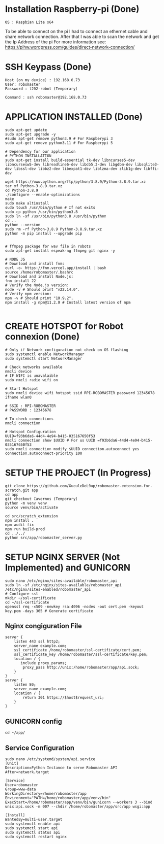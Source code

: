 # Installation Raspberry-pi (Done)

```
OS : Raspbian Lite x64
```
To be able to connect on the pi I had to connect an ethernet cable and share network connection.
After that I was able to scan the network and get the Ip Address of the pi
For more information see: https://pihw.wordpress.com/guides/direct-network-connection/

# SSH Keypass (Done)

```
Host (on my device) : 192.168.0.73
User: robomaster
Password : l202-robot (Temporary)

Command : ssh robomaster@192.168.0.73
```
<!--
# SET IP STATIC FOR RASPBERRY (Done)
```
sudo nmcli con mod "Wired connection 1" ipv4.addresses 192.168.0.202/24 # Set Static Ip
sudo nmcli con mod "Wired connection 1" ipv4.dns 8.8.8.8 # set DNS
sudo nmcli con mod "Wired connection 1" ipv4.method ^ù
# Disable DHCP
sudo nmcli con up "Wired connection 1" # ENABLE CHANGES
```
-->

# APPLICATION INSTALLED (Done)

```shell
sudo apt-get update
sudo apt-get upgrade -y
#sudo apt-get remove python3.9 # For Raspberypi 3
sudo apt-get remove python3.11 # For Raspberypi 5

# Dependency for our application
# PYTHON INSTALLATION
sudo apt-get install build-essential tk-dev libncurses5-dev libncursesw5-dev libreadline6-dev libdb5.3-dev libgdbm-dev libsqlite3-dev libssl-dev libbz2-dev libexpat1-dev liblzma-dev zlib1g-dev libffi-dev

wget https://www.python.org/ftp/python/3.8.9/Python-3.8.9.tar.xz
tar xf Python-3.8.9.tar.xz
cd Python-3.8.9
./configure --enable-optimizations
make
sudo make altinstall
sudo touch /usr/bin/python # If not exits
sudo cp python /usr/bin/python3.8
sudo ln -sf /usr/bin/python3.8 /usr/bin/python
cd ..
python --version
sudo rm -rf Python-3.8.9 Python-3.8.9.tar.xz
python -m pip install --upgrade pip


# ffmpeg package for wav file in robots
sudo apt-get install espeak-ng ffmpeg git nginx -y

# NODE JS
# Download and install fnm:
curl -o- https://fnm.vercel.app/install | bash
source /home/robomaster/.bashrc
# Download and install Node.js:
fnm install 22
# Verify the Node.js version:
node -v # Should print "v22.14.0".
# Verify npm version:
npm -v # Should print "10.9.2".
npm install -g npm@11.2.0 # Install latest version of npm


```

# CREATE HOTSPOT for Robot connexion (Done)

```shell
# Only if Network configuration not check on OS flashing
sudo systemctl enable NetworkManager
sudo systemctl start NetworkManager

# Check networks available
nmcli device
# IF WIFI is unavalaible
sudo nmcli radio wifi on
 
# Start Hotspot
sudo nmcli device wifi hotspot ssid RPI-ROBOMASTER password 12345678 ifname wlan0

# SSID : RPI-ROBOMASTER
# PASSWORD : 12345678

# To check connections
nmcli connection

# Hotspot Configuration
UUID=f93b6da6-44d4-4e94-b415-035167650f53
nmcli connection show $UUID # For us UUID =f93b6da6-44d4-4e94-b415-035167650f53
sudo nmcli connection modify $UUID connection.autoconnect yes connection.autoconnect-priority 100

```

# SETUP THE PROJECT (In Progress)

```shell
git clone https://github.com/GueuleDeL0up/robomaster-extension-for-scratch.git app
cd app
git checkout Cavernos (Temporary)
python -m venv venv
source venv/bin/activate

cd src/scratch_extension
npm install .
npm audit fix
npm run build-prod
cd ../../
python src/app/robomaster_server.py

```
# SETUP NGINX SERVER (Not Implemented) and GUNICORN
```shell
sudo nano /etc/nginx/sites-available/robomaster_api
sudo ln -sf /etc/nginx/sites-available/robomaster_api /etc/nginx/sites-enabled/robomaster_api
# Configure ssl 
mkdir ~/ssl-certificate
cd ~/ssl-certificate
openssl req -x509 -newkey rsa:4096 -nodes -out cert.pem -keyout key.pem -days 365 # Generate certificate 
```
## Nginx congiguration File
```nginx
server {
    listen 443 ssl http2;
    server_name example.com;
    ssl_certificate /home/robomaster/ssl-certificate/cert.pem;
    ssl_certificate_key /home/robomaster/ssl-certificate/key.pem;
    location / {
       include proxy_params;
        proxy_pass http://unix:/home/robomaster/app/api.sock;
    }
}
server {
    listen 80;
    server_name example.com;
    location / {
        return 301 https://$host$request_uri;
    }
}
```
## GUNICORN config
```shell
cd ~/app/
```

## Service Configuration

```shell
sudo nano /etc/systemd/system/api.service
[Unit]
Description=Python Instance to serve Robomaster API
After=network.target

[Service]
User=robomaster
Group=www-data
WorkingDirectory=/home/robomaster/app
Environment="PATH=/home/robomaster/app/venv/bin"
ExecStart=/home/robomaster/app/venv/bin/gunicorn --workers 3 --bind unix:api.sock -m 007 --chdir /home/robomaster/app/src/app wsgi:app

[Install]
WantedBy=multi-user.target
sudo systemctl enable api
sudo systemctl start api
sudo systemctl status api
sudo systemctl restart nginx
```